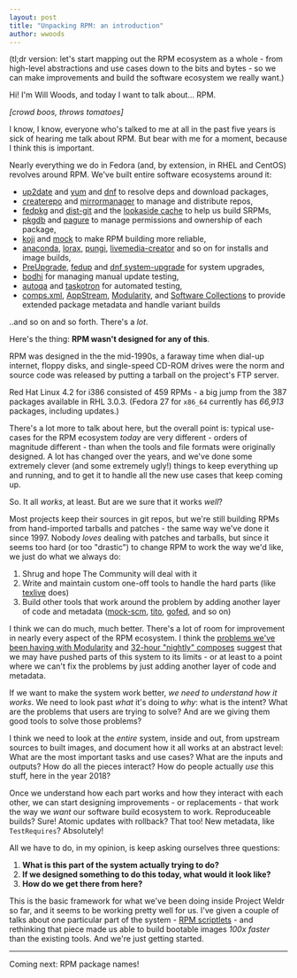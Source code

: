 ```yaml
---
layout: post
title: "Unpacking RPM: an introduction"
author: wwoods
---
```


(tl;dr version: let's start mapping out the RPM ecosystem as a whole - from
high-level abstractions and use cases down to the bits and bytes - so we can
make improvements and build the software ecosystem we really want.)

Hi! I'm Will Woods, and today I want to talk about... RPM.

_[crowd boos, throws tomatoes]_

I know, I know, everyone who's talked to me at all in the past five years is
sick of hearing me talk about RPM. But bear with me for a moment, because I
think this is important.

Nearly everything we do in Fedora (and, by extension, in RHEL and CentOS)
revolves around RPM. We've built entire software ecosystems around it:

* [up2date] and [yum] and [dnf] to resolve deps and download packages,
* [createrepo] and [mirrormanager] to manage and distribute repos,
* [fedpkg] and [dist-git] and the [lookaside cache] to help us build SRPMs,
* [pkgdb] and [pagure] to manage permissions and ownership of each package,
* [koji] and [mock] to make RPM building more reliable,
* [anaconda], [lorax], [pungi], [livemedia-creator] and so on for installs and
  image builds,
* [PreUpgrade], [fedup] and [dnf system-upgrade] for system upgrades,
* [bodhi] for managing manual update testing,
* [autoqa] and [taskotron] for automated testing,
* [comps.xml], [AppStream], [Modularity], and [Software Collections] to
  provide extended package metadata and handle variant builds

..and so on and so forth. There's a _lot_.

Here's the thing: **RPM wasn't designed for any of this**.

RPM was designed in the the mid-1990s, a faraway time when dial-up internet,
floppy disks, and single-speed CD-ROM drives were the norm and source code was
released by putting a tarball on the project's FTP server.

Red Hat Linux 4.2 for i386 consisted of 459 RPMs - a big jump from the 387
packages available in RHL 3.0.3. (Fedora 27 for `x86_64` currently has
_66,913_ packages, including updates.)

There's a lot more to talk about here, but the overall point is: typical
use-cases for the RPM ecosystem _today_ are very different - orders of
magnitude different - than when the tools and file formats were originally
designed. A lot has changed over the years, and we've done some extremely
clever (and some extremely ugly!) things to keep everything up and running,
and to get it to handle all the new use cases that keep coming up.

So. It all _works_, at least. But are we sure that it works _well_?

Most projects keep their sources in git repos, but we're still building RPMs
from hand-imported tarballs and patches - the same way we've done it
since 1997. Nobody _loves_ dealing with patches and tarballs, but since it
seems too hard (or too "drastic") to change RPM to work the way we'd like, we
just do what we always do:

1. Shrug and hope The Community will deal with it
1. Write and maintain custom one-off tools to handle the hard parts (like
   [texlive] does)
1. Build other tools that work around the problem by adding another layer of
   code and metadata ([mock-scm], [tito], [gofed], and so on)

I think we can do much, much better. There's a lot of room for improvement in
nearly every aspect of the RPM ecosystem. I think the [problems we've been
having with Modularity] and [32-hour "nightly" composes] suggest that we may
have pushed parts of this system to its limits - or at least to a point where
we can't fix the problems by just adding another layer of code and metadata.

If we want to make the system work better, _we need to understand how it
works_.  We need to look past _what_ it's doing to _why_: what is the intent?
What are the problems that users are trying to solve?  And are we giving them
good tools to solve those problems?

I think we need to look at the _entire_ system, inside and out, from upstream
sources to built images, and document how it all works at an abstract level:
What are the most important tasks and use cases? What are the inputs and
outputs? How do all the pieces interact? How do people actually _use_ this
stuff, here in the year 2018?

Once we understand how each part works and how they interact with each other,
we can start designing improvements - or replacements - that work the way we
_want_ our software build ecosystem to work. Reproduceable builds? Sure!
Atomic updates with rollback? That too! New metadata, like `TestRequires`?
Absolutely!

All we have to do, in my opinion, is keep asking ourselves three questions:

1. **What is this part of the system actually trying to do?**
2. **If we designed something to do this today, what would it look like?**
3. **How do we get there from here?**

This is the basic framework for what we've been doing inside Project Weldr so
far, and it seems to be working pretty well for us. I've given a couple of
talks about one particular part of the system - [RPM scriptlets] - and
rethinking that piece made us able to build bootable images _100x faster_ than
the existing tools. And we're just getting started.

----------------

Coming next: RPM package names!

[RPM scriptlets]: https://www.youtube.com/watch?v=kE-8ZRISFqA#t=2m33
[up2date]: https://en.wikipedia.org/wiki/Up2date
[anaconda]: https://en.wikipedia.org/wiki/Anaconda_(installer)
[pungi]: https://pagure.io/pungi
[lorax]: https://github.com/rhinstaller/lorax
[preupgrade]: https://fedoraproject.org/wiki/How_to_use_PreUpgrade
[fedup]: https://fedoraproject.org/wiki/FedUp
[DNF]: https://en.wikipedia.org/wiki/DNF_(software)
[createrepo]: https://github.com/rpm-software-management/createrepo
[dnf system-upgrade]: https://fedoraproject.org/wiki/DNF_system_upgrade
[Software Collections]: https://www.softwarecollections.org/en/docs/guide/
[dist-git]: https://fedoraproject.org/wiki/Package_Source_Control
[lookaside cache]: https://fedoraproject.org/wiki/Package_Source_Control#Lookaside_Cache
[fedpkg]: https://fedoraproject.org/wiki/Package_maintenance_guide
[Modularity]: https://docs.pagure.org/modularity/
[AppStream]: https://www.freedesktop.org/software/appstream/docs/
[koji]: https://fedoraproject.org/wiki/Koji
[mirrormanager]: https://fedoraproject.org/wiki/Infrastructure/MirrorManager
[mock]: https://github.com/rpm-software-management/mock/wiki
[yum]: https://en.wikipedia.org/wiki/Yellow_Dog_Updater,_Modified
[livemedia-creator]: https://rhinstaller.github.io/lorax/livemedia-creator.html
[bodhi]: https://fedoraproject.org/wiki/Bodhi
[comps.xml]: https://fedoraproject.org/wiki/How_to_use_and_edit_comps.xml_for_package_groups
[pkgdb]: https://admin.fedoraproject.org/pkgdb
[pagure]: https://src.fedoraproject.org/
[autoqa]: https://pagure.io/fedora-qa/autoqa
[taskotron]: https://taskotron.fedoraproject.org/
[tito]: https://github.com/dgoodwin/tito
[mock-scm]: https://github.com/rpm-software-management/mock/wiki/Plugin-Scm
[gofed]: https://github.com/gofed/gofed/
[COPR]: https://copr.fedorainfracloud.org/
[problems we've been having with Modularity]: https://www.phoronix.com/scan.php?page=news_item&px=Fedora-27-Server-Classic
[32-hour "nightly" composes]: https://bugzilla.redhat.com/show_bug.cgi?id=1551653
[texlive]: https://src.fedoraproject.org/rpms/texlive/blob/master/f/tl2rpm.c
